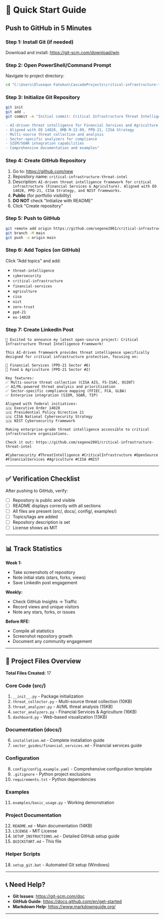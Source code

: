 # 🚀 Quick Start Guide

## Push to GitHub in 5 Minutes

### Step 1: Install Git (if needed)
Download and install: https://git-scm.com/download/win

### Step 2: Open PowerShell/Command Prompt
Navigate to project directory:
```bash
cd "C:\Users\Olusequn Fatokun\CascadeProjects\critical-infrastructure-threat-intel"
```

### Step 3: Initialize Git Repository
```bash
git init
git add .
git commit -m "Initial commit: Critical Infrastructure Threat Intelligence Framework

- AI-driven threat intelligence for Financial Services and Agriculture sectors
- Aligned with EO 14028, OMB M-22-09, PPD-21, CISA Strategy
- Multi-source threat collection and analysis
- Sector-specific analyzers for compliance
- SIEM/SOAR integration capabilities
- Comprehensive documentation and examples"
```

### Step 4: Create GitHub Repository
1. Go to: https://github.com/new
2. Repository name: `critical-infrastructure-threat-intel`
3. Description: `AI-driven threat intelligence framework for critical infrastructure (Financial Services & Agriculture). Aligned with EO 14028, PPD-21, CISA Strategy, and NIST frameworks.`
4. **Public** (for portfolio visibility)
5. **DO NOT** check "Initialize with README"
6. Click "Create repository"

### Step 5: Push to GitHub
```bash
git remote add origin https://github.com/segene2001/critical-infrastructure-threat-intel.git
git branch -M main
git push -u origin main
```

### Step 6: Add Topics (on GitHub)
Click "Add topics" and add:
- `threat-intelligence`
- `cybersecurity`
- `critical-infrastructure`
- `financial-services`
- `agriculture`
- `cisa`
- `nist`
- `zero-trust`
- `ppd-21`
- `eo-14028`

### Step 7: Create LinkedIn Post
```
🚀 Excited to announce my latest open-source project: Critical Infrastructure Threat Intelligence Framework!

This AI-driven framework provides threat intelligence specifically designed for critical infrastructure protection, focusing on:

🏦 Financial Services (PPD-21 Sector #6)
🌾 Food & Agriculture (PPD-21 Sector #2)

Key features:
✅ Multi-source threat collection (CISA AIS, FS-ISAC, OSINT)
✅ AI/ML-powered threat analysis and prioritization
✅ Sector-specific compliance mapping (FFIEC, FCA, GLBA)
✅ Enterprise integration (SIEM, SOAR, TIP)

Aligned with federal initiatives:
🇺🇸 Executive Order 14028
🇺🇸 Presidential Policy Directive 21
🇺🇸 CISA National Cybersecurity Strategy
🇺🇸 NIST Cybersecurity Framework

Making enterprise-grade threat intelligence accessible to critical infrastructure organizations.

Check it out: https://github.com/segene2001/critical-infrastructure-threat-intel

#Cybersecurity #ThreatIntelligence #CriticalInfrastructure #OpenSource #FinancialServices #Agriculture #CISA #NIST
```

---

## ✅ Verification Checklist

After pushing to GitHub, verify:
- [ ] Repository is public and visible
- [ ] README displays correctly with all sections
- [ ] All files are present (src/, docs/, config/, examples/)
- [ ] Topics/tags are added
- [ ] Repository description is set
- [ ] License shows as MIT

---

## 📊 Track Statistics

**Week 1:**
- Take screenshots of repository
- Note initial stats (stars, forks, views)
- Save LinkedIn post engagement

**Weekly:**
- Check GitHub Insights → Traffic
- Record views and unique visitors
- Note any stars, forks, or issues

**Before RFE:**
- Compile all statistics
- Screenshot repository growth
- Document any community engagement

---

## 📁 Project Files Overview

**Total Files Created:** 17

### Core Code (src/)
1. `__init__.py` - Package initialization
2. `threat_collector.py` - Multi-source threat collection (10KB)
3. `threat_analyzer.py` - AI/ML threat analysis (15KB)
4. `sector_analyzers.py` - Financial Services & Agriculture (16KB)
5. `dashboard.py` - Web-based visualization (13KB)

### Documentation (docs/)
6. `installation.md` - Complete installation guide
7. `sector_guides/financial_services.md` - Financial services guide

### Configuration
8. `config/config.example.yaml` - Comprehensive configuration template
9. `.gitignore` - Python project exclusions
10. `requirements.txt` - Python dependencies

### Examples
11. `examples/basic_usage.py` - Working demonstration

### Project Documentation
12. `README.md` - Main documentation (14KB)
13. `LICENSE` - MIT License
14. `SETUP_INSTRUCTIONS.md` - Detailed GitHub setup guide
17. `QUICKSTART.md` - This file

### Helper Scripts
18. `setup_git.bat` - Automated Git setup (Windows)

---


## 📞 Need Help?

- **Git Issues**: https://git-scm.com/doc
- **GitHub Guide**: https://docs.github.com/en/get-started
- **Markdown Help**: https://www.markdownguide.org/

---

